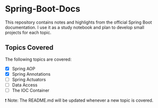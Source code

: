 # Spring-Boot-Docs

This repository contains notes and highlights from the official Spring Boot documentation. I use it as a study notebook and plan to develop small projects for each topic.

## Topics Covered

The following topics are covered:
- [x] Spring AOP
- [x] Spring Annotations
- [ ] Spring Actuators
- [ ] Data Access
- [ ] The IOC Container

❗ Note: The README.md will be updated whenever a new topic is covered.
